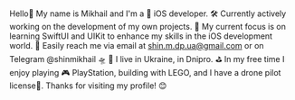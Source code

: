 Hello👋
My name is Mikhail and I'm a  iOS developer.
🛠️ Currently actively working on the development of my own projects.
🎯 My current focus is on learning SwiftUI and UIKit to enhance my skills in the iOS development world.
📱 Easily reach me via email at shin.m.dp.ua@gmail.com or on Telegram @shinmikhail 🛸
📍 I live in Ukraine, in Dnipro. 
⛳️ In my free time I enjoy playing 🎮 PlayStation, building with LEGO, and I have a drone pilot license🚀.
Thanks for visiting my profile! 😊
